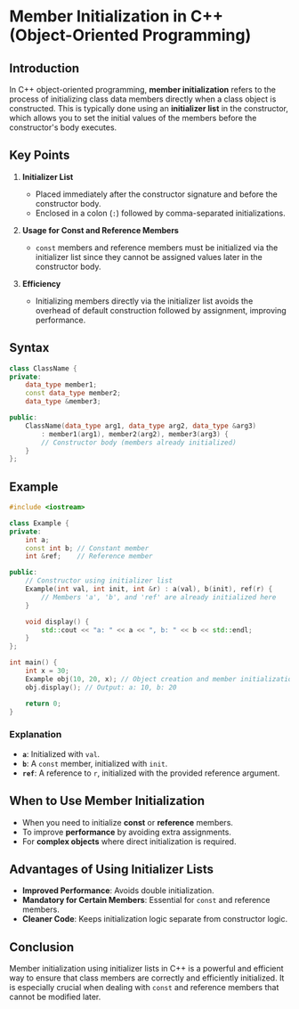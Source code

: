 # Member Initialization in C++ (Object-Oriented Programming)

## Introduction
In C++ object-oriented programming, **member initialization** refers to the process of initializing class data members directly when a class object is constructed. This is typically done using an **initializer list** in the constructor, which allows you to set the initial values of the members before the constructor's body executes.

## Key Points

1. **Initializer List**
   - Placed immediately after the constructor signature and before the constructor body.
   - Enclosed in a colon (`:`) followed by comma-separated initializations.

2. **Usage for Const and Reference Members**
   - `const` members and reference members must be initialized via the initializer list since they cannot be assigned values later in the constructor body.

3. **Efficiency**
   - Initializing members directly via the initializer list avoids the overhead of default construction followed by assignment, improving performance.

## Syntax
```cpp
class ClassName {
private:
    data_type member1;
    const data_type member2;
    data_type &member3;

public:
    ClassName(data_type arg1, data_type arg2, data_type &arg3)
        : member1(arg1), member2(arg2), member3(arg3) {
        // Constructor body (members already initialized)
    }
};
```

## Example
```cpp
#include <iostream>

class Example {
private:
    int a;
    const int b; // Constant member
    int &ref;    // Reference member

public:
    // Constructor using initializer list
    Example(int val, int init, int &r) : a(val), b(init), ref(r) {
        // Members 'a', 'b', and 'ref' are already initialized here
    }

    void display() {
        std::cout << "a: " << a << ", b: " << b << std::endl;
    }
};

int main() {
    int x = 30;
    Example obj(10, 20, x); // Object creation and member initialization
    obj.display(); // Output: a: 10, b: 20

    return 0;
}
```

### Explanation
- **`a`**: Initialized with `val`.
- **`b`**: A `const` member, initialized with `init`.
- **`ref`**: A reference to `r`, initialized with the provided reference argument.

## When to Use Member Initialization
- When you need to initialize **const** or **reference** members.
- To improve **performance** by avoiding extra assignments.
- For **complex objects** where direct initialization is required.

## Advantages of Using Initializer Lists
- **Improved Performance**: Avoids double initialization.
- **Mandatory for Certain Members**: Essential for `const` and reference members.
- **Cleaner Code**: Keeps initialization logic separate from constructor logic.

## Conclusion
Member initialization using initializer lists in C++ is a powerful and efficient way to ensure that class members are correctly and efficiently initialized. It is especially crucial when dealing with `const` and reference members that cannot be modified later.

